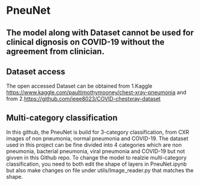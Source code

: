 # PneuNet

## The model along with Dataset cannot be used for clinical dignosis on COVID-19 without the agreement from clinician.

## Dataset access
The open accessed Dataset can be obtained from 
  1.Kaggle https://www.kaggle.com/paultimothymooney/chest-xray-pneumonia 
and from 
  2.https://github.com/ieee8023/COVID-chestxray-dataset
  
## Multi-category classification
In this github, the PneuNet is build for 3-category classification, from CXR images of non pneumonia, normal pneumonia and COVID-19. The dataset used in this project can be fine divided into 4 categories which are non pneumonia, bacterial pneumonia, viral pneumonia and COVID-19 but not givven in this Github repo.
To change the model to realzie multi-category classification, you need to both edit the shape of layers in PneuNet.ipynb but also make changes on file under utils/Image_reader.py that matches the shape.
